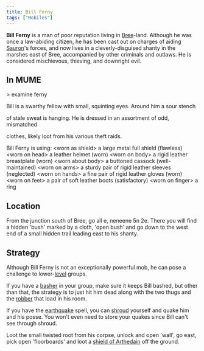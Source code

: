 ```yaml
---
title: Bill Ferny
tags: ["Mobiles"]
---
```

**Bill Ferny** is a man of poor reputation living in
[Bree](Bree "wikilink")-land. Although he was once a law-abiding
citizen, he has been cast out on charges of aiding
[Sauron](Sauron "wikilink")'s forces, and now lives in a
cleverly-disguised shanty in the marshes east of Bree, accompanied by
other criminals and outlaws. He is considered mischievous, thieving, and
downright evil.

## In MUME

\> examine ferny

Bill is a swarthy fellow with small, squinting eyes. Around him a sour
stench

of stale sweat is hanging. He is dressed in an assortment of odd,
mismatched

clothes, likely loot from his various theft raids.

Bill Ferny is using: \<worn as shield\> a large metal full shield
(flawless) \<worn on head\> a leather helmet (worn) \<worn on body\> a
rigid leather breastplate (worn) \<worn about body\> a buttoned cassock
(well-maintained) \<worn on arms\> a sturdy pair of rigid leather
sleeves (neglected) \<worn on hands\> a fine pair of rigid leather
gloves (worn) \<worn on feet\> a pair of soft leather boots
(satisfactory) \<worn on finger\> a ring

## Location

From the junction south of Bree, go all e, neneene 5n 2e. There you will
find a hidden 'bush' marked by a cloth, 'open bush' and go down to the
west end of a small hidden trail leading east to his shanty.

## Strategy

Although Bill Ferny is not an exceptionally powerful mob, he can pose a
challenge to lower-[level](level "wikilink") groups.

If you have a [basher](bash "wikilink") in your group, make sure it
keeps Bill bashed, but other than that, the strategy is to just hit him
dead along with the two thugs and the [robber](robber "wikilink") that
load in his room.

If you have the [earthquake](earthquake "wikilink") spell, you can
[shroud](shroud "wikilink") yourself and quake him and his posse. You
won't even need to store your quakes since Bill can't see through
shroud.

Loot the small twisted root from his corpse, unlock and open 'wall', go
east, pick open 'floorboards' and loot a [shield of
Arthedain](shield_of_Arthedain "wikilink") off the ground.
